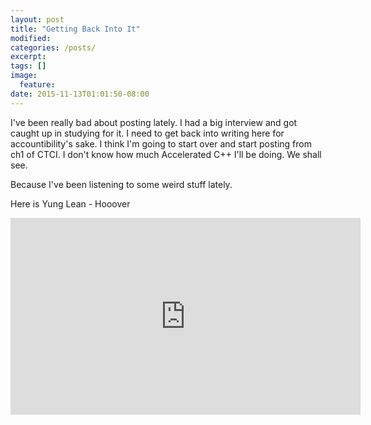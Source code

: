 ```yaml
---
layout: post
title: "Getting Back Into It"
modified:
categories: /posts/
excerpt:
tags: []
image:
  feature:
date: 2015-11-13T01:01:50-08:00
---
```


I've been really bad about posting lately.  I had a big interview and got caught up in studying for it.  I need to get back into writing here for accountibility's sake. I think I'm going to start over and start posting from ch1 of CTCI.  I don't know how much Accelerated C++ I'll be doing.  We shall see.

Because I've been listening to some weird stuff lately.

Here is Yung Lean - Hooover

<iframe width="560" height="315" src="https://www.youtube.com/embed/9jDiAcqbO0c" frameborder="0" allowfullscreen></iframe>